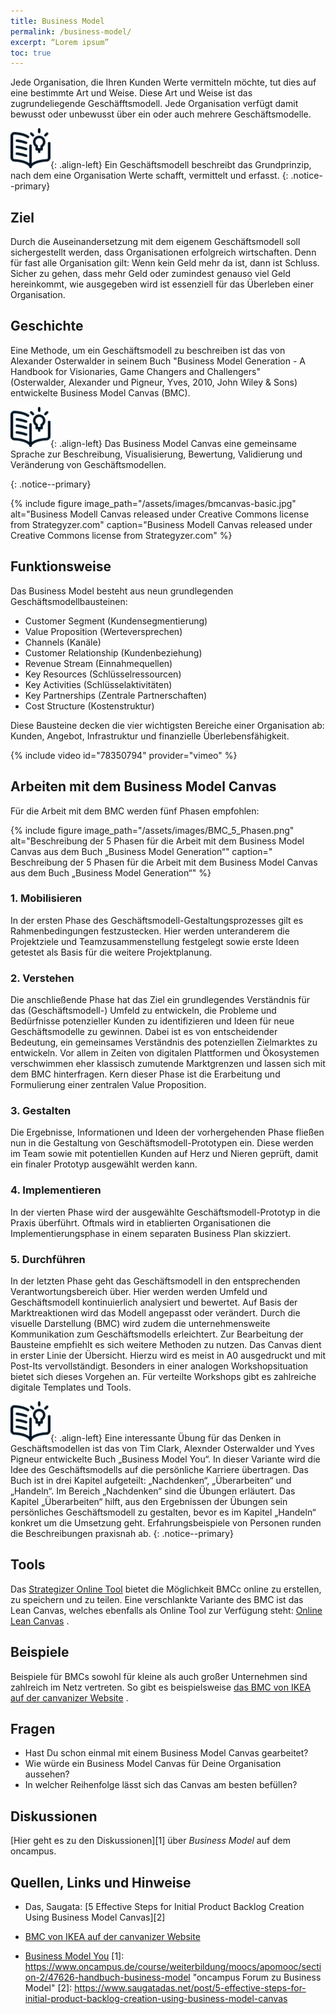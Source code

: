 ```yaml
---
title: Business Model
permalink: /business-model/
excerpt: “Lorem ipsum”
toc: true
---
```


Jede Organisation, die Ihren Kunden Werte vermitteln möchte, 
tut dies auf eine bestimmte Art und Weise. Diese Art und Weise ist das zugrundeliegende Geschäfftsmodell. 
Jede Organisation verfügt damit bewusst oder unbewusst über ein oder auch mehrere Geschäftsmodelle.

![image-left][image-1]{: .align-left}
Ein Geschäftsmodell beschreibt das Grundprinzip, nach dem eine Organisation Werte schafft, vermittelt und erfasst.
{: .notice--primary}

## Ziel 
Durch die Auseinandersetzung mit dem eigenem Geschäftsmodell soll sichergestellt werden, 
dass Organisationen erfolgreich wirtschaften. Denn für fast alle Organisation gilt: 
Wenn kein Geld mehr da ist, dann ist Schluss. Sicher zu gehen, dass mehr Geld oder zumindest genauso viel Geld hereinkommt, 
wie ausgegeben wird ist essenziell für das Überleben einer Organisation. 

## Geschichte
Eine Methode, um ein Geschäftsmodell zu beschreiben ist das von Alexander Osterwalder in seinem 
Buch "Business Model Generation - A Handbook for Visionaries, Game Changers and Challengers"  
(Osterwalder, Alexander und Pigneur, Yves, 2010, John Wiley & Sons) entwickelte Business Model Canvas (BMC).

![image-left][image-1]{: .align-left}
Das Business Model Canvas eine gemeinsame Sprache zur Beschreibung, Visualisierung, Bewertung, Validierung und Veränderung von Geschäftsmodellen.

{: .notice--primary}

{%	include figure 	image_path="/assets/images/bmcanvas-basic.jpg" alt="Business Modell Canvas released under Creative Commons license from Strategyzer.com" caption="Business Modell Canvas released under Creative Commons license from Strategyzer.com" %}

## Funktionsweise
Das Business Model besteht aus neun grundlegenden Geschäftsmodellbausteinen:

* Customer Segment (Kundensegmentierung)
* Value Proposition (Werteversprechen)
* Channels (Kanäle)
* Customer Relationship (Kundenbeziehung)
* Revenue Stream (Einnahmequellen)
* Key Resources (Schlüsselressourcen)
* Key Activities (Schlüsselaktivitäten)
* Key Partnerships (Zentrale Partnerschaften)
* Cost Structure (Kostenstruktur)

Diese Bausteine decken die vier wichtigsten Bereiche einer Organisation ab: Kunden, Angebot, Infrastruktur und finanzielle Überlebensfähigkeit.

{% include video id="78350794" provider="vimeo" %}

## Arbeiten mit dem Business Model Canvas
Für die Arbeit mit dem BMC werden fünf Phasen empfohlen:

{% include figure image_path="/assets/images/BMC_5_Phasen.png" alt="Beschreibung der 5 Phasen für die Arbeit mit dem Business Model Canvas aus dem Buch „Business Model Generation“" caption=" Beschreibung der 5 Phasen für die Arbeit mit dem Business Model Canvas aus dem Buch „Business Model Generation“" %}

### 1. Mobilisieren
In der ersten Phase des Geschäftsmodell-Gestaltungsprozesses gilt es Rahmenbedingungen festzustecken. Hier werden unteranderem die Projektziele und Teamzusammenstellung festgelegt sowie erste Ideen getestet als Basis für die weitere Projektplanung.

###	2. Verstehen
Die anschließende Phase hat das Ziel ein grundlegendes Verständnis für das (Geschäftsmodell-) Umfeld zu entwickeln, die Probleme und Bedürfnisse potenzieller Kunden zu identifizieren und Ideen für neue Geschäftsmodelle zu gewinnen.
Dabei ist es von entscheidender Bedeutung, ein gemeinsames Verständnis des potenziellen Zielmarktes zu entwickeln. Vor allem in Zeiten von digitalen Plattformen und Ökosystemen verschwimmen eher klassisch zumutende Marktgrenzen und lassen sich mit dem BMC hinterfragen. Kern dieser Phase ist die Erarbeitung und Formulierung einer zentralen Value Proposition.

### 3. Gestalten
Die Ergebnisse, Informationen und Ideen der vorhergehenden Phase fließen nun in die Gestaltung von Geschäftsmodell-Prototypen ein. Diese werden im Team sowie mit potentiellen Kunden auf Herz und Nieren geprüft, damit ein finaler Prototyp ausgewählt werden kann. 
### 4. Implementieren
In der vierten Phase wird der ausgewählte Geschäftsmodell-Prototyp in die Praxis überführt. Oftmals wird in etablierten Organisationen die Implementierungsphase in einem separaten Business Plan skizziert.

### 5. Durchführen
In der letzten Phase geht das Geschäftsmodell in den entsprechenden Verantwortungsbereich über. Hier werden werden Umfeld und Geschäftsmodell kontinuierlich analysiert und bewertet. Auf Basis der Marktreaktionen wird das Modell angepasst oder verändert. Durch die visuelle Darstellung (BMC) wird zudem die unternehmensweite Kommunikation zum Geschäftsmodells erleichtert.
Zur Bearbeitung der Bausteine empfiehlt es sich weitere Methoden zu nutzen. Das Canvas dient in erster Linie der Übersicht. Hierzu wird es meist in A0 ausgedruckt und mit Post-Its vervollständigt. Besonders in einer analogen Workshopsituation bietet sich dieses Vorgehen an. Für verteilte Workshops gibt es zahlreiche digitale Templates und Tools.


![image-left][image-1]{: .align-left}
Eine interessante Übung für das Denken in Geschäftsmodellen ist das von Tim Clark, Alexnder Osterwalder und Yves Pigneur entwickelte Buch „Business Model You“. In dieser Variante wird die Idee des Geschäftsmodells auf die persönliche Karriere übertragen. Das Buch ist in drei Kapitel aufgeteilt: „Nachdenken“, „Überarbeiten“ und „Handeln“. Im Bereich „Nachdenken“ sind die Übungen erläutert. Das Kapitel „Überarbeiten“ hilft, aus den Ergebnissen der Übungen sein persönliches Geschäftsmodell zu gestalten, bevor es im Kapitel „Handeln“ konkret um die Umsetzung geht. Erfahrungsbeispiele von Personen runden die Beschreibungen praxisnah ab.
{: .notice--primary}

## Tools

Das [Strategizer Online Tool](https://canvanizer.com/new/business-model-canvas) bietet die Möglichkeit BMCc online zu erstellen, zu speichern und zu teilen.
Eine verschlankte Variante des BMC ist das Lean Canvas, welches ebenfalls als Online Tool zur Verfügung steht: [Online Lean Canvas](https://leanstack.com/business-model-canvas-alternative) .
## Beispiele
Beispiele für BMCs sowohl für kleine als auch großer Unternehmen sind zahlreich im Netz vertreten. So gibt es beispielsweise 
[das BMC von IKEA auf der canvanizer Website](https://canvanizer.com/canvas/1MaI4WS_4Bc) .

## Fragen
* Hast Du schon einmal mit einem Business Model Canvas gearbeitet?
* Wie würde ein Business Model Canvas für Deine Organisation aussehen?
* In welcher Reihenfolge lässt sich das Canvas am besten befüllen?

## Diskussionen
[Hier geht es zu den Diskussionen][1] über *Business Model* auf dem oncampus.

## Quellen, Links und Hinweise
* Das, Saugata: [5 Effective Steps for Initial Product Backlog Creation Using Business Model Canvas][2]

* [BMC von IKEA auf der canvanizer Website](https://canvanizer.com/canvas/1MaI4WS_4Bc)
* [Business Model You](https://businessmodelyou.com)
[1]:	https://www.oncampus.de/course/weiterbildung/moocs/apomooc/section-2/47626-handbuch-business-model "oncampus Forum zu Business Model"
[2]:	https://www.saugatadas.net/post/5-effective-steps-for-initial-product-backlog-creation-using-business-model-canvas

[image-1]:	/assets/images/read-light-idea.png



